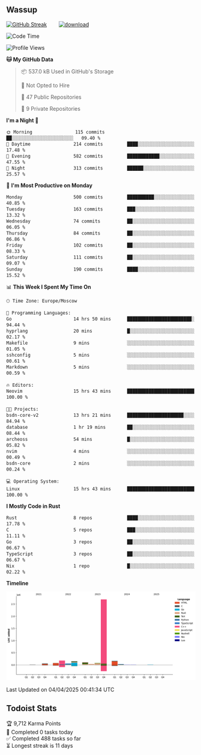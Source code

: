 ## Wassup

<!--
-->

[![GitHub Streak](http://github-readme-streak-stats.herokuapp.com?user=archeoss&theme=shades-of-purple&hide_border=true&date_format=j%20M%5B%20Y%5D)](https://git.io/streak-stats)&nbsp;&nbsp;&nbsp;&nbsp;&nbsp;&nbsp;&nbsp;&nbsp;[![download](https://user-images.githubusercontent.com/68448737/147796309-d8b65b1d-4dde-40d9-b03a-2b42aaa6cd43.jpeg)
](http://bmstu.ru/)

<!--START_SECTION:waka-->
![Code Time](http://img.shields.io/badge/Code%20Time-3%2C869%20hrs%2034%20mins-blue)

![Profile Views](http://img.shields.io/badge/Profile%20Views-0-blue)

**🐱 My GitHub Data** 

> 📦 537.0 kB Used in GitHub's Storage 
 > 
> 🚫 Not Opted to Hire
 > 
> 📜 47 Public Repositories 
 > 
> 🔑 9 Private Repositories 
 > 
**I'm a Night 🦉** 

```text
🌞 Morning                115 commits         ██░░░░░░░░░░░░░░░░░░░░░░░   09.40 % 
🌆 Daytime                214 commits         ████░░░░░░░░░░░░░░░░░░░░░   17.48 % 
🌃 Evening                582 commits         ████████████░░░░░░░░░░░░░   47.55 % 
🌙 Night                  313 commits         ██████░░░░░░░░░░░░░░░░░░░   25.57 % 
```
📅 **I'm Most Productive on Monday** 

```text
Monday                   500 commits         ██████████░░░░░░░░░░░░░░░   40.85 % 
Tuesday                  163 commits         ███░░░░░░░░░░░░░░░░░░░░░░   13.32 % 
Wednesday                74 commits          ██░░░░░░░░░░░░░░░░░░░░░░░   06.05 % 
Thursday                 84 commits          ██░░░░░░░░░░░░░░░░░░░░░░░   06.86 % 
Friday                   102 commits         ██░░░░░░░░░░░░░░░░░░░░░░░   08.33 % 
Saturday                 111 commits         ██░░░░░░░░░░░░░░░░░░░░░░░   09.07 % 
Sunday                   190 commits         ████░░░░░░░░░░░░░░░░░░░░░   15.52 % 
```


📊 **This Week I Spent My Time On** 

```text
🕑︎ Time Zone: Europe/Moscow

💬 Programming Languages: 
Go                       14 hrs 50 mins      ████████████████████████░   94.44 % 
hyprlang                 20 mins             █░░░░░░░░░░░░░░░░░░░░░░░░   02.17 % 
Makefile                 9 mins              ░░░░░░░░░░░░░░░░░░░░░░░░░   01.05 % 
sshconfig                5 mins              ░░░░░░░░░░░░░░░░░░░░░░░░░   00.61 % 
Markdown                 5 mins              ░░░░░░░░░░░░░░░░░░░░░░░░░   00.59 % 

🔥 Editors: 
Neovim                   15 hrs 43 mins      █████████████████████████   100.00 % 

🐱‍💻 Projects: 
bsdn-core-v2             13 hrs 21 mins      █████████████████████░░░░   84.94 % 
database                 1 hr 19 mins        ██░░░░░░░░░░░░░░░░░░░░░░░   08.44 % 
archeoss                 54 mins             █░░░░░░░░░░░░░░░░░░░░░░░░   05.82 % 
nvim                     4 mins              ░░░░░░░░░░░░░░░░░░░░░░░░░   00.49 % 
bsdn-core                2 mins              ░░░░░░░░░░░░░░░░░░░░░░░░░   00.24 % 

💻 Operating System: 
Linux                    15 hrs 43 mins      █████████████████████████   100.00 % 
```

**I Mostly Code in Rust** 

```text
Rust                     8 repos             ████░░░░░░░░░░░░░░░░░░░░░   17.78 % 
C                        5 repos             ███░░░░░░░░░░░░░░░░░░░░░░   11.11 % 
Go                       3 repos             ██░░░░░░░░░░░░░░░░░░░░░░░   06.67 % 
TypeScript               3 repos             ██░░░░░░░░░░░░░░░░░░░░░░░   06.67 % 
Nix                      1 repo              █░░░░░░░░░░░░░░░░░░░░░░░░   02.22 % 
```



**Timeline**

![Lines of Code chart](https://raw.githubusercontent.com/archeoss/archeoss/master/assets/bar_graph.png)


 Last Updated on 04/04/2025 00:41:34 UTC
<!--END_SECTION:waka-->

## Todoist Stats

<!-- TODO-IST:START -->
🏆  9,712 Karma Points           
🌸  Completed 0 tasks today           
✅  Completed 488 tasks so far           
⏳  Longest streak is 11 days
<!-- TODO-IST:END -->
